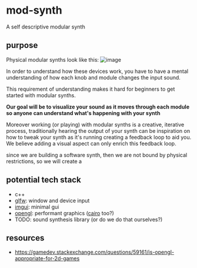 # mod-synth
A self descriptive modular synth

## purpose
Physical modular synths look like this:
![image](https://github.com/jseok1/mod-synth/assets/19198104/22cfc3c8-5705-4be7-85be-c80772767572)

In order to understand how these devices work, you have to have a mental understanding of how each knob and module changes the input sound.

This requirement of understanding makes it hard for beginners to get started with modular synths. 

**Our goal will be to visualize your sound as it moves through each module so anyone can understand what's happening with your synth**

Moreover working (or playing) with modular synths is a creative, iterative process, traditionally hearing the output of your synth can be inspiration on how to tweak your synth as it's running creating a feedback loop to aid you. We believe adding a visual aspect can only enrich this feedback loop.

since we are building a software synth, then we are not bound by physical restrictions, so we will create a 

## potential tech stack
* c++
* [glfw](https://www.glfw.org/): window and device input
* [imgui](https://github.com/ocornut/imgui): minimal gui
* [opengl](https://www.opengl.org/): performant graphics ([cairo](https://www.cairographics.org/) too?)
* TODO: sound synthesis library (or do we do that ourselves?)

## resources
* https://gamedev.stackexchange.com/questions/59161/is-opengl-appropriate-for-2d-games
